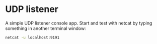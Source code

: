 # UDP listener
A simple UDP listener console app.
Start and test with netcat by typing something in another terminal window:
```bash
netcat -u localhost:9191
``` 
